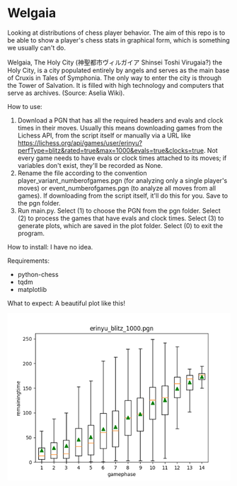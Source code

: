 # Welgaia
Looking at distributions of chess player behavior. The aim of this repo is to be able to show a player's chess stats in graphical form, which is something we usually can't do. 

Welgaia, The Holy City (神聖都市ヴィルガイア Shinsei Toshi Virugaia?) the Holy City, is a city populated entirely by angels and serves as the main base of Cruxis in Tales of Symphonia. The only way to enter the city is through the Tower of Salvation. It is filled with high technology and computers that serve as archives. (Source: Aselia Wiki).

How to use:
1. Download a PGN that has all the required headers and evals and clock times in their moves. Usually this means downloading games from the Lichess API, from the script itself or manually via a URL like https://lichess.org/api/games/user/erinyu?perfType=blitz&rated=true&max=1000&evals=true&clocks=true. Not every game needs to have evals or clock times attached to its moves; if variables don't exist, they'll be recorded as None.
2. Rename the file according to the convention player_variant_numberofgames.pgn (for analyzing only a single player's moves) or event_numberofgames.pgn (to analyze all moves from all games). If downloading from the script itself, it'll do this for you. Save to the pgn folder.
3. Run main.py. Select (1) to choose the PGN from the pgn folder. Select (2) to process the games that have evals and clock times. Select (3) to generate plots, which are saved in the plot folder. Select (0) to exit the program.

How to install:
I have no idea.

Requirements:
- python-chess
- tqdm
- matplotlib

What to expect:
A beautiful plot like this!

![Sample Picture](https://github.com/erinisafox/Welgaia/blob/main/sample/erinyu_blitz_1000_gamephase_remainingtime.png)
